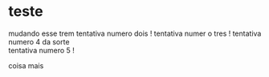 # teste
mudando esse trem
tentativa numero dois !
tentativa numer o tres !
tentativa numero 4 da sorte    
tentativa numero 5 !
  

coisa mais
